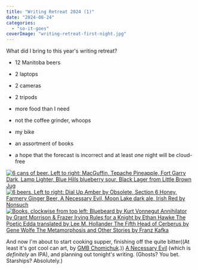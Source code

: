 ```yaml
---
title: "Writing Retreat 2024 (1)"
date: "2024-08-24"
categories: 
  - "so-it-goes"
coverImage: "writing-retreat-first-night.jpg"
---
```


What did I bring to this year's writing retreat?

- 12 Manitoba beers

- 2 laptops

- 2 cameras

- 2 tripods

- more food than I need

- not the coffee grinder, whoops

- my bike

- an assortment of books

- a hope that the forecast is incorrect and at least _one_ night will be cloud-free

[![6 cans of beer.
Left to right: MacGuffin, Tepache Pineapple, Fort Garry Dark, Lamp Lighter, Blue Hills blueberry sour, Black Lager from Little Brown Jug](images/20240823_2252515376379038128472440-1024x768.jpg)![6 beers.
Left to right: Dial Up Amber by Obsolete, Section 6 Honey, Farmery Ginger Beer, A Necessary Evil, Moon Lake dark ale, Irish Red by Nonsuch](images/20240824_1758478277190521678758471-768x1024.jpg)![Books, clockwise from top left:
Bluebeard by Kurt Vonnegut
Annihilator by Grant Morrison & Frazer Irving
Rules for a Knight by Ethan Hawke
The Poetic Edda translated by Lee M. Hollander
The Fifth Head of Cerberus by Gene Wolfe
The Metamorphosis and Other Stories by Franz Kafka](https://i2.wp.com/patrickjohanneson.com/wp-content/uploads/2024/08/20240824_1758478277190521678758471-768x1024.jpg?ssl=1)](https://patrickjohanneson.com/wp-content/uploads/2024/08/20240823_2253067212267745118921277-1024x768.jpg)

And now I'm about to start cooking supper, finishing off the quite bitter((At least it's got cool can art, by [GMB Chomichuk](https://www.gmbchomichuk.ca/).)) [A Necessary Evil](https://www.dastardlyvillain.com/) (which is _definitely_ an IPA), and planning out tonight's writing. (Ghosts? You bet. Starships? Absolutely.)
